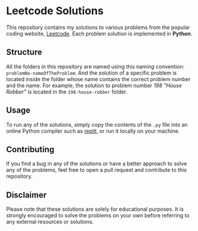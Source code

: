 # Leetcode Solutions 

This repository contains my solutions to various problems from the popular coding website, [Leetcode](https://leetcode.com/). Each problem solution is implemented in **Python**.

## Structure

All the folders in this repository are named using this naming convention: `problemNo-nameOfTheProblem`. And the solution of a specific problem is located inside the folder whose name contains the correct problem number and the name. For example, the solution to problem number *198 "House Robber"* is located in the `198-house-robber` folder.

## Usage
To run any of the solutions, simply copy the contents of the `.py` file into an online Python compiler such as [replit](https://replit.com/languages/python3), or run it locally on your machine.

## Contributing
If you find a bug in any of the solutions or have a better approach to solve any of the problems, feel free to open a pull request and contribute to this repository.

## Disclaimer
Please note that these solutions are solely for educational purposes. It is strongly encouraged to solve the problems on your own before referring to any external resources or solutions.





